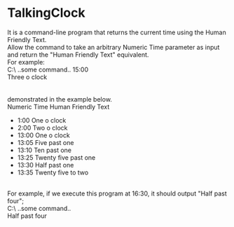 # TalkingClock

It is a command-line program that returns the current time using the Human Friendly Text.
<br>
Allow the command to take an arbitrary Numeric Time parameter as input and return the "Human
Friendly Text" equivalent.
<br>
For example:
<br>
C:\ ..some command.. 15:00
<br>
Three o clock
<br>
<br>
<br>
demonstrated in the example below.
<br>
Numeric Time Human Friendly Text
<br>
<ul>
<li>1:00 One o clock</li>
<li>2:00 Two o clock</li>
<li>13:00 One o clock</li>

<li>13:05 Five past one</li>
<li>13:10 Ten past one</li>
<li>13:25 Twenty five past one</li>
<li>13:30 Half past one</li>
<li>13:35 Twenty five to two</li>
</ul>
<br>
For example, if we execute this program at 16:30, it should output "Half past four";
<br>
C:\ ..some command..
<br>
Half past four
